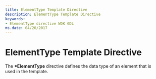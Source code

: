 ```yaml
---
title: ElementType Template Directive
description: ElementType Template Directive
keywords:
- ElementType directive WDK GDL
ms.date: 04/20/2017
---
```


# ElementType Template Directive


The **\*ElementType** directive defines the data type of an element that is used in the template.

 

 





